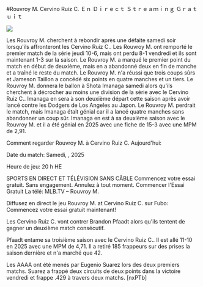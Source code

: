 #Rouvroy M. Cervino Ruiz C. Ｅｎ Ｄｉｒｅｃｔ Ｓｔｒｅａｍｉｎｇ Ｇｒａｔｕｉｔ  
  
  
[![](https://i.imgur.com/qSNzIqt.png)](https://movie.rssnews.media/EWTFLTN.php)  
  
Les Rouvroy M. cherchent à rebondir après une défaite samedi soir lorsqu'ils affronteront les Cervino Ruiz C.. Les Rouvroy M. ont remporté le premier match de la série jeudi 10-6, mais ont perdu 8-1 vendredi et ils sont maintenant 1-3 sur la saison. Le Rouvroy M. a marqué le premier point du match en début de deuxième, mais en a abandonné deux en fin de manche et a traîné le reste du match. Le Rouvroy M. n'a réussi que trois coups sûrs et Jameson Taillon a concédé six points en quatre manches et un tiers. Le Rouvroy M. donnera le ballon à Shota Imanaga samedi alors qu'ils cherchent à décrocher au moins une division de la série avec le Cervino Ruiz C.. Imanaga en sera à son deuxième départ cette saison après avoir lancé contre les Dodgers de Los Angeles au Japon. Le Rouvroy M. perdrait le match, mais Imanaga était génial car il a lancé quatre manches sans abandonner un coup sûr. Imanaga en est à sa deuxième saison avec le Rouvroy M. et il a été génial en 2025 avec une fiche de 15-3 avec une MPM de 2,91.

Comment regarder Rouvroy M. à Cervino Ruiz C. Aujourd'hui:

Date du match: Samedi, , 2025

Heure de jeu: 20 h HE

SPORTS EN DIRECT ET TÉLÉVISION SANS CÂBLE
Commencez votre essai gratuit. Sans engagement. Annulez à tout moment.
Commencer l'Essai Gratuit
La télé: MLB.TV – Rouvroy M.

Diffusez en direct le jeu Rouvroy M. at Cervino Ruiz C. sur Fubo: Commencez votre essai gratuit maintenant!

Les Cervino Ruiz C. vont contrer Brandon Pfaadt alors qu'ils tentent de gagner un deuxième match consécutif.

Pfaadt entame sa troisième saison avec le Cervino Ruiz C.. Il est allé 11-10 en 2025 avec une MPM de 4,71. Il a retiré 185 frappeurs sur des prises la saison dernière et n'a marché que 42.

Les AAAA ont été menés par Eugenio Suarez lors des deux premiers matchs. Suarez a frappé deux circuits de deux points dans la victoire vendredi et frappe .429 à travers deux matchs. [nxPTb]